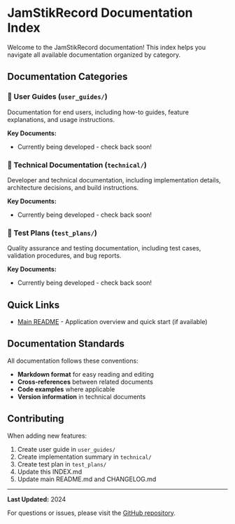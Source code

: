 # JamStikRecord Documentation Index

Welcome to the JamStikRecord documentation! This index helps you navigate all available documentation organized by category.

## Documentation Categories

### 📘 User Guides (`user_guides/`)

Documentation for end users, including how-to guides, feature explanations, and usage instructions.

**Key Documents:**
- Currently being developed - check back soon!

### 🔧 Technical Documentation (`technical/`)

Developer and technical documentation, including implementation details, architecture decisions, and build instructions.

**Key Documents:**
- Currently being developed - check back soon!

### 🧪 Test Plans (`test_plans/`)

Quality assurance and testing documentation, including test cases, validation procedures, and bug reports.

**Key Documents:**
- Currently being developed - check back soon!

## Quick Links

- [Main README](../README.md) - Application overview and quick start (if available)

## Documentation Standards

All documentation follows these conventions:
- **Markdown format** for easy reading and editing
- **Cross-references** between related documents
- **Code examples** where applicable
- **Version information** in technical documents

## Contributing

When adding new features:
1. Create user guide in `user_guides/`
2. Create implementation summary in `technical/`
3. Create test plan in `test_plans/`
4. Update this INDEX.md
5. Update main README.md and CHANGELOG.md

---

**Last Updated:** 2024

For questions or issues, please visit the [GitHub repository](https://github.com/TheMikaus/BandTools).
